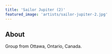 ```yaml
---
title: 'Sailor Jupiter (2)'
featured_image: 'artists/sailor-jupiter-2.jpg'
---
```


## About

Group from Ottawa, Ontario, Canada.
